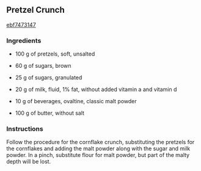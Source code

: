 ## Pretzel Crunch

[ebf7473147](http://www.epicurious.com/recipes/food/views/pretzel-crunch-382305)

### Ingredients

 - 100 g of pretzels, soft, unsalted

 - 60 g of sugars, brown

 - 25 g of sugars, granulated

 - 20 g of milk, fluid, 1% fat, without added vitamin a and vitamin d

 - 10 g of beverages, ovaltine, classic malt powder

 - 100 g of butter, without salt

### Instructions

Follow the procedure for the cornflake crunch, substituting the pretzels for the cornflakes and adding the malt powder along with the sugar and milk powder. In a pinch, substitute flour for malt powder, but part of the malty depth will be lost.